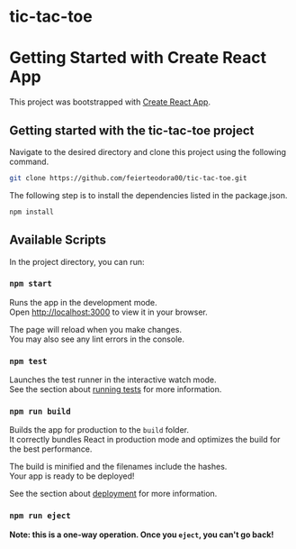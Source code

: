 # tic-tac-toe
# Getting Started with Create React App

This project was bootstrapped with [Create React App](https://github.com/facebook/create-react-app).

## Getting started with the tic-tac-toe project
Navigate to the desired directory and clone this project using the following command.
```bash
git clone https://github.com/feierteodora00/tic-tac-toe.git
```
The following step is to install the dependencies listed in the package.json.

```bash
npm install
```
## Available Scripts

In the project directory, you can run:

### `npm start`

Runs the app in the development mode.\
Open [http://localhost:3000](http://localhost:3000) to view it in your browser.

The page will reload when you make changes.\
You may also see any lint errors in the console.

### `npm test`

Launches the test runner in the interactive watch mode.\
See the section about [running tests](https://facebook.github.io/create-react-app/docs/running-tests) for more information.

### `npm run build`

Builds the app for production to the `build` folder.\
It correctly bundles React in production mode and optimizes the build for the best performance.

The build is minified and the filenames include the hashes.\
Your app is ready to be deployed!

See the section about [deployment](https://facebook.github.io/create-react-app/docs/deployment) for more information.

### `npm run eject`

**Note: this is a one-way operation. Once you `eject`, you can't go back!**
